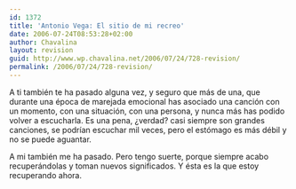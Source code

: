 ```yaml
---
id: 1372
title: 'Antonio Vega: El sitio de mi recreo'
date: 2006-07-24T08:53:28+02:00
author: Chavalina
layout: revision
guid: http://www.wp.chavalina.net/2006/07/24/728-revision/
permalink: /2006/07/24/728-revision/
---
```

A ti tambi&eacute;n te ha pasado alguna vez, y seguro que m&aacute;s de una, que durante una &eacute;poca de marejada emocional has asociado una canci&oacute;n con un momento, con una situaci&oacute;n, con una persona, y nunca m&aacute;s has podido volver a escucharla. Es una pena, &iquest;verdad? casi siempre son grandes canciones, se podr&iacute;an escuchar mil veces, pero el est&oacute;mago es m&aacute;s d&eacute;bil y no se puede aguantar.

A mi tambi&eacute;n me ha pasado. Pero tengo suerte, porque siempre acabo recuper&aacute;ndolas y toman nuevos significados. Y &eacute;sta es la que estoy recuperando ahora.